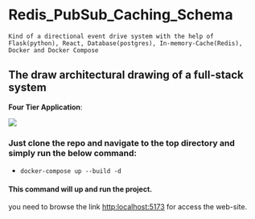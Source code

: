 # Redis_PubSub_Caching_Schema
`Kind of a directional event drive system with the help of 
Flask(python), React, Database(postgres), In-memory-Cache(Redis), Docker and Docker Compose`

## The draw architectural drawing of a full-stack system

**Four Tier Application**:

[//]: # (![]&#40;https://github.com/joyshaha/project/assets/main/tier_4.png?raw=true&#41;)

<img src='https://github.com/joyshaha/project/assets/main/tier_4.png?raw=true'/>


### Just clone the repo and navigate to the top directory and simply run the below command:
* `docker-compose up --build -d`

#### This command will up and run the project. 
you need to browse the link [http:localhost:5173](http:localhost:5173) for access the web-site. 


